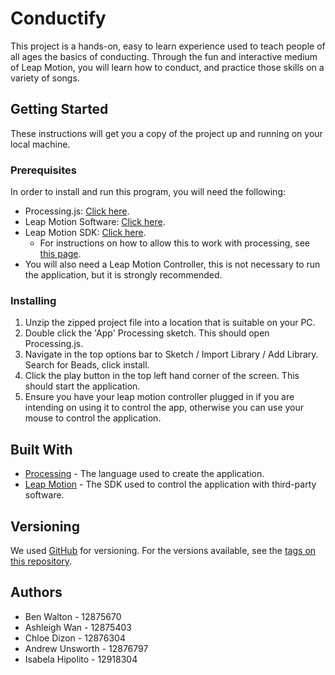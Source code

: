 # Conductify

This project is a hands-on, easy to learn experience used to teach people of all ages the basics of conducting. Through the fun and interactive medium of Leap Motion, you will learn how to conduct, and practice those skills on a variety of songs.

## Getting Started

These instructions will get you a copy of the project up and running on your local machine.

### Prerequisites

In order to install and run this program, you will need the following:

* Processing.js: [Click here](http://processingjs.org/download/).
* Leap Motion Software: [Click here](https://www.leapmotion.com/setup/desktop/).
* Leap Motion SDK: [Click here](https://developer.leapmotion.com/get-started).
    * For instructions on how to allow this to work with processing, see [this page](https://developer-archive.leapmotion.com/documentation/java/devguide/Leap_Processing.html).
* You will also need a Leap Motion Controller, this is not necessary to run the application, but it is strongly recommended.

### Installing

1. Unzip the zipped project file into a location that is suitable on your PC.
2. Double click the 'App' Processing sketch. This should open Processing.js.
3. Navigate in the top options bar to Sketch / Import Library / Add Library. Search for Beads, click install.
4. Click the play button in the top left hand corner of the screen. This should start the application.
5. Ensure you have your leap motion controller plugged in if you are intending on using it to control the app, otherwise you can use your mouse to control the application.

## Built With

* [Processing](http://processingjs.org/) - The language used to create the application.
* [Leap Motion](https://www.leapmotion.com/) - The SDK used to control the application with third-party software.

## Versioning

We used [GitHub](https://github.com/) for versioning. For the versions available, see the [tags on this repository](https://github.com/chloedizon/interactivemedia).

## Authors

* Ben Walton - 12875670
* Ashleigh Wan - 12875403
* Chloe Dizon - 12876304
* Andrew Unsworth - 12876797
* Isabela Hipolito - 12918304